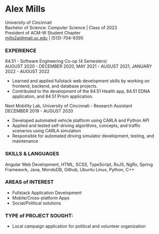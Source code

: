 # **Alex Mills**
University of Cincinnati <br/>
Bachelor of Science: Computer Science | Class of 2023 <br/>
President of ACM-W Student Chapter <br/>
mills2aj@mail.uc.edu | (513)-704-9395 <br/>


### **EXPERIENCE**
84.51 - Software Engineering Co-op (4 Semesters) <br/>
AUGUST 2020 - DECEMBER 2020, MAY 2021 - AUGUST 2021, JANUARY 2022 - AUGUST 2022 <br/>
- Learned and applied fullstack web development skills by working on frontend, backend, and database projects.
- Contributed to the development of the 84.51 Health app, 84.51 EDNA application, and 84.51 Prism application.

Next Mobility Lab,  University of Cincinnati - Research Assistant <br/>
DECEMBER 2019 - AUGUST 2020 <br/>
- Developed automated vehicle platform using CARLA and Python API
- Applied and tested self-driving algorithms, concepts, and traffic scenarios using CARLA simulation
- Responsible for automated driving simulator development, testing, and maintenance

### **SKILLS & LANGUAGES**
Angular Web Development, HTML, SCSS, TypeScript, RxJS, NgRx, Spring Framework, Java, MondoDB, Github, Ubuntu Linux, Python, C++

### **AREAS of INTEREST**
- Fullstack Application Development
- Mobile/Cross-platform Apps
- Social/Political solutions

### **TYPE of PROJECT SOUGHT:**
- Local campaign application for political and volunteer organization






